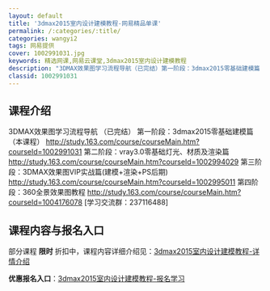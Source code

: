 ```yaml
---
layout: default
title: '3dmax2015室内设计建模教程-网易精品单课'
permalink: /:categories/:title/
categories: wangyi2
tags: 网易提供
cover: 1002991031.jpg
keywords: 精选网课,网易云课堂,3dmax2015室内设计建模教程
description: "3DMAX效果图学习流程导航（已完结）第一阶段：3dmax2015零基础建模篇（本课程）http://study.163.com/course/courseMain.htm?courseId"
classid: 1002991031
---
```


## 课程介绍

3DMAX效果图学习流程导航 （已完结） 
第一阶段：3dmax2015零基础建模篇（本课程）
http://study.163.com/course/courseMain.htm?courseId=1002991031
第二阶段：vray3.0零基础灯光、材质及渲染篇  
http://study.163.com/course/courseMain.htm?courseId=1002994029
第三阶段：3DMAX效果图VIP实战篇(建模+渲染+PS后期)
http://study.163.com/course/courseMain.htm?courseId=1002995011
第四阶段：360全景效果图教程
http://study.163.com/course/courseMain.htm?courseId=1004176078
[学习交流群：237116488]

## 课程内容与报名入口

部分课程 **限时** 折扣中，课程内容详细介绍见：[3dmax2015室内设计建模教程-详情介绍](https://study.163.com/course/introduction/1002991031.htm?share=1&shareId=1025206652&utm_campaign=share&utm_medium=iphoneShare&utm_source=&utm_u=1025206652)

**优惠报名入口**：[3dmax2015室内设计建模教程-报名学习](https://study.163.com/course/introduction/1002991031.htm?share=1&shareId=1025206652&utm_campaign=share&utm_medium=iphoneShare&utm_source=&utm_u=1025206652)

